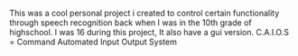 This was a cool personal project i created to control certain functionality through speech recognition back when I was in the 10th grade of highschool. I was 16 during this project, It also have a gui version. C.A.I.O.S = Command Automated Input Output System
